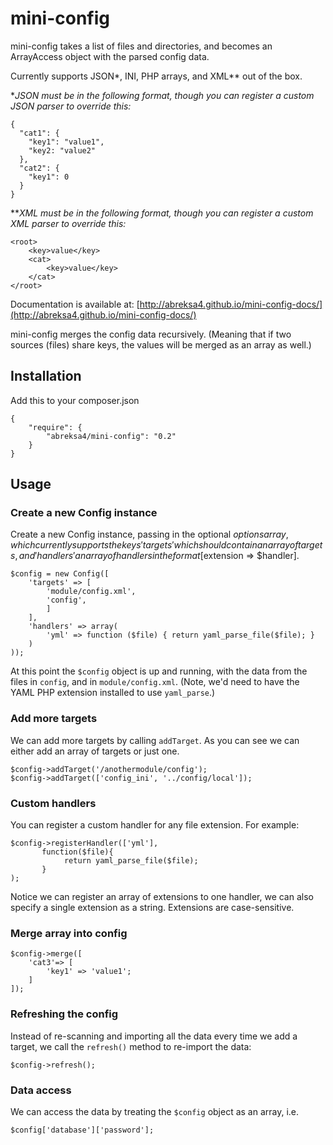 # mini-config

mini-config takes a list of files and directories, and becomes an ArrayAccess object with the parsed config data. 

Currently supports JSON*, INI, PHP arrays, and XML** out of the box.

**JSON must be in the following format, though you can register a custom JSON parser to override this:*
```
{
  "cat1": {
    "key1": "value1",
    "key2: "value2"
  },
  "cat2": {
    "key1": 0
  }
}
```

***XML must be in the following format, though you can register a custom XML parser to override this:*
```
<root>
    <key>value</key>
    <cat>
        <key>value</key>
    </cat>
</root>
```

Documentation is available at: [http://abreksa4.github.io/mini-config-docs/](http://abreksa4.github.io/mini-config-docs/)

mini-config merges the config data recursively. (Meaning that if two sources (files) share keys, the values will be merged as an array as well.)

## Installation
Add this to your composer.json

```
{
    "require": {
        "abreksa4/mini-config": "0.2"
    }
}
```


## Usage

### Create a new Config instance
Create a new Config instance, passing in the optional $options array, which currently supports the keys 'targets' which should contain an array of targets, and
'handlers' an array of handlers in the format [$extension => $handler]. 
```
$config = new Config([
    'targets' => [
        'module/config.xml',
        'config',
        ]
    ],
    'handlers' => array(
        'yml' => function ($file) { return yaml_parse_file($file); }
    )
));
```
At this point the `$config` object is up and running, with the data from the files in `config`,  and in `module/config.xml`.
(Note, we'd need to have the YAML PHP extension installed to use `yaml_parse`.)

### Add more targets
We can add more targets by calling `addTarget`.
As you can see we can either add an array of targets or just one.
```
$config->addTarget('/anothermodule/config');
$config->addTarget(['config_ini', '../config/local']);
```

### Custom handlers
You can register a custom handler for any file extension. For example: 
```
$config->registerHandler(['yml'], 
       function($file){
            return yaml_parse_file($file);
       }
);
```

Notice we can register an array of extensions to one handler, we can also specify a single extension as a string. Extensions are case-sensitive.

### Merge array into config
```
$config->merge([
    'cat3'=> [
        'key1' => 'value1';
    ]
]);
```

### Refreshing the config
Instead of re-scanning and importing all the data every time we add a target, we call the `refresh()` method to re-import the data:
```
$config->refresh();
```
### Data access
We can access the data by treating the `$config` object as an array, i.e.

```
$config['database']['password'];
```
